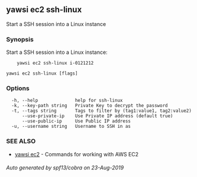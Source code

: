 ## yawsi ec2 ssh-linux

Start a SSH session into a Linux instance

### Synopsis


Start a SSH session into a Linux instance:

	    yawsi ec2 ssh-linux i-0121212
	

```
yawsi ec2 ssh-linux [flags]
```

### Options

```
  -h, --help              help for ssh-linux
  -k, --key-path string   Private Key to decrypt the password
  -t, --tags string       Tags to filter by (tag1:value1, tag2:value2)
      --use-private-ip    Use Private IP address (default true)
      --use-public-ip     Use Public IP address
  -u, --username string   Username to SSH in as
```

### SEE ALSO
* [yawsi ec2](yawsi_ec2.md)	 - Commands for working with AWS EC2

###### Auto generated by spf13/cobra on 23-Aug-2019

